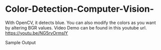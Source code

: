 # Color-Detection-Computer-Vision-
With OpenCV, it detects blue. You can also modify the colors as you want by altering BGR values. Video Demo can be found in this youtube url. https://youtu.be/NG5rvOrmslY

Sample Output

